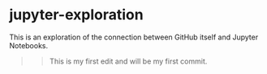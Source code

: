 # jupyter-exploration
This is an exploration of the connection between GitHub itself and Jupyter Notebooks.
>> This is my first edit and will be my first commit.
